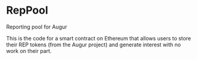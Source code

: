 # RepPool
Reporting pool for Augur

This is the code for a smart contract on Ethereum that allows users to store their REP tokens (from the Augur project) and generate interest with no work on their part.

